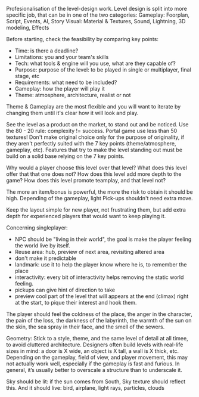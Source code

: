 Profesionalisation of the level-design work.
Level design is split into more specific job, that can be in one of the two categories:
Gameplay: Foorplan, Script, Events, AI, Story
Visual: Material & Textures, Sound, Lightning, 3D modeling, Effects

Before starting, check the feasibility by comparing key points:
- Time: is there a deadline?
- Limitations: you and your team's skills
- Tech: what tools & engine will you use, what are they capable of?
- Purpose: purpose of the level: to be played in single or multiplayer, final stage, etc
- Requirements: what need to be included?
- Gameplay: how the player will play it
- Theme: atmosphere, architecture, realist or not

Theme & Gameplay are the most flexible and you will want to iterate by changing them until it's clear how it will look and play.

See the level as a product on the market, to stand out and be noticed.
Use the 80 - 20 rule: complexity != success. Portal game use less than 50 textures!
Don't make original choice only for the purpose of originality, if they aren't perfectly suited with the 7 key points (theme/atmosphere, gameplay, etc). Features that try to make the level standing out must be build on a solid base relying on the 7 key points.

Why would a player choose this level over that level? What does this level offer that that one does not? How does this level add more depth to the game? How does this level promote teamplay, and that level not?

The more an item/bonus is powerful, the more the risk to obtain it should be high.
Depending of the gameplay, light Pick-ups shouldn't need extra move.

Keep the layout simple for new player, not frustrating them, but add extra depth for experienced players that would want to keep playing it.

Concerning singleplayer:
- NPC should be "living in their world", the goal is make the player feeling the world live by itself.
- Reuse area: hub, preview of next area, revisiting altered area
- don't make it predictable
- landmark: use it to help the player know where he is, to remember the place
- interactivity: every bit of interactivity helps removing the static world feeling.
- pickups can give hint of direction to take
- preview cool part of the level that will appears at the end (climax) right at the start, to pique their interest and hook them.

The player should feel the coldness of the place, the anger in the character,
the pain of the loss, the darkness of the labyrinth, the warmth of the sun on the skin, the sea
spray in their face, and the smell of the sewers.

Geometry:
Stick to a style, theme, and the same level of detail at all timee, to avoid cluttered architecture.
Designers often build levels with real-life sizes in mind: a door is X wide, an object is X tall,
a wall is X thick, etc. Depending on the gameplay, field of view, and player movement, this
may not actually work well, especially if the gameplay is fast and furious. In general, it’s
usually better to overscale a structure than to underscale it.

Sky should be lit: if the sun comes from South, Sky texture should reflect this. And it should live: bird, airplane, light rays, particles, clouds